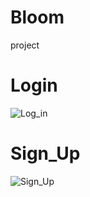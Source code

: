 # Bloom
project
# Login
![Log_in](https://user-images.githubusercontent.com/102739468/161094152-dc0ddc7c-92be-4dd6-870f-9e83f3333f10.jpeg)
# Sign_Up
![Sign_Up](https://user-images.githubusercontent.com/102739468/161094235-64414f67-867b-4511-bda9-a0fa7ea6310d.jpeg)

